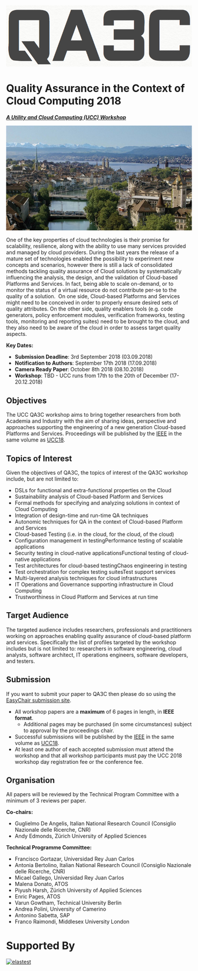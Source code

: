![Quality Assurance in the Context of Cloud Computing](logo.png)

# Quality Assurance in the Context of Cloud Computing 2018

***[A Utility and Cloud Computing (UCC) Workshop](http://ucc-conference.org)***

![zurich](zurich.jpg)

One of the key properties of cloud technologies is their promise for scalability, resilience, along with the ability to use many services provided and managed by cloud providers. During the last years the release of a mature set of technologies enabled the possibility to experiment new concepts and scenarios, however there is still a lack of consolidated methods tackling quality assurance of Cloud solutions by systematically influencing the analysis, the design, and the validation of Cloud-based Platforms and Services. In fact, being able to scale on-demand, or to monitor the status of a virtual resource do not contribute per-se to the quality of a solution.  On one side, Cloud-based Platforms and Services might need to be conceived in order to properly ensure desired sets of quality attributes. On the other side, quality enablers tools (e.g. code generators, policy enforcement modules, verification frameworks, testing tools, monitoring and reporting suites) need to be brought to the cloud, and they also need to be aware of the cloud in order to assess target quality aspects.

**Key Dates:**

* **Submission Deadline**: 3rd September 2018 (03.09.2018)
* **Notification to Authors**: September 17th 2018 (17.09.2018)
* **Camera Ready Paper**: October 8th 2018 (08.10.2018)
* **Workshop**: TBD - UCC runs from 17th to the 20th of December (17-20.12.2018)

## Objectives

The UCC QA3C workshop aims to bring together researchers from both Academia and Industry with the aim of sharing ideas, perspective and approaches supporting the engineering of a new generation Cloud-based Platforms and Services. Proceedings will be published by the [IEEE](http://www.ieee.org) in the same volume as [UCC18](http://ucc-conference.org).

## Topics of Interest

Given the objectives of QA3C, the topics of interest of the QA3C workshop include, but are not limited to:

* DSLs for functional and extra-functional properties on the Cloud
* Sustainability analysis of Cloud-based Platform and Services
* Formal methods for specifying and analyzing solutions in context of Cloud Computing
* Integration of design-time and run-time QA techniques
* Autonomic techniques for QA in the context of Cloud-based Platform and Services
* Cloud-based Testing (i.e. in the cloud, for the cloud, of the cloud)
* Configuration management in testingPerformance testing of scalable applications
* Security testing in cloud-native applicationsFunctional testing of cloud-native applications
* Test architectures for cloud-based testingChaos engineering in testing
* Test orchestration for complex testing suitesTest support services
* Multi-layered analysis techniques for cloud infrastructures
* IT Operations and Governance supporting infrastructure in Cloud Computing
* Trustworthiness in Cloud Platform and Services at run time

## Target Audience

The targeted audience includes researchers, professionals and practitioners working on approaches enabling quality assurance of cloud-based platform and services. Specifically the list of profiles targeted by the workshop includes but is not limited to: researchers in software engineering, cloud analysts, software architect, IT operations engineers, software developers, and testers.

## Submission

If you want to submit your paper to QA3C then please do so using the [EasyChair submission site](https://easychair.org/conferences/?conf=qa3c).  

* All workshop papers are a **maximum** of 6 pages in length, in **IEEE format**. 
  * Additional pages may be purchased (in some circumstances) subject to approval by the proceedings chair.
* Successful submissions will be published by the [IEEE](http://www.ieee.org) in the same volume as [UCC18](http://ucc-conference.org).
* At least one author of each accepted submission must attend the workshop and that all workshop participants must pay the UCC 2018 workshop day registration fee or the conference fee.

## Organisation

All papers will be reviewed by the Technical Program Committee with a minimum of 3 reviews per paper. 

**Co-chairs:**

* Guglielmo De Angelis, Italian National Research Council (Consiglio Nazionale delle Ricerche, CNR)
* Andy Edmonds, Zürich University of Applied Sciences

**Technical Programme Committee:**

* Francisco Gortazar, Universidad Rey Juan Carlos
* Antonia Bertolino, Italian National Research Council (Consiglio Nazionale delle Ricerche, CNR)
* Micael Gallego, Universidad Rey Juan Carlos
* Malena Donato, ATOS
* Piyush Harsh, Zürich University of Applied Sciences
* Enric Pages, ATOS
* Varun Gowtham, Technical University Berlin
* Andrea Polini, University of Camerino
* Antonino Sabetta, SAP
* Franco Raimondi, Middlesex University London

# Supported By

[![elastest](/Users/andy/Source/qa3c/elastest.png)](http://www.elastest.io)